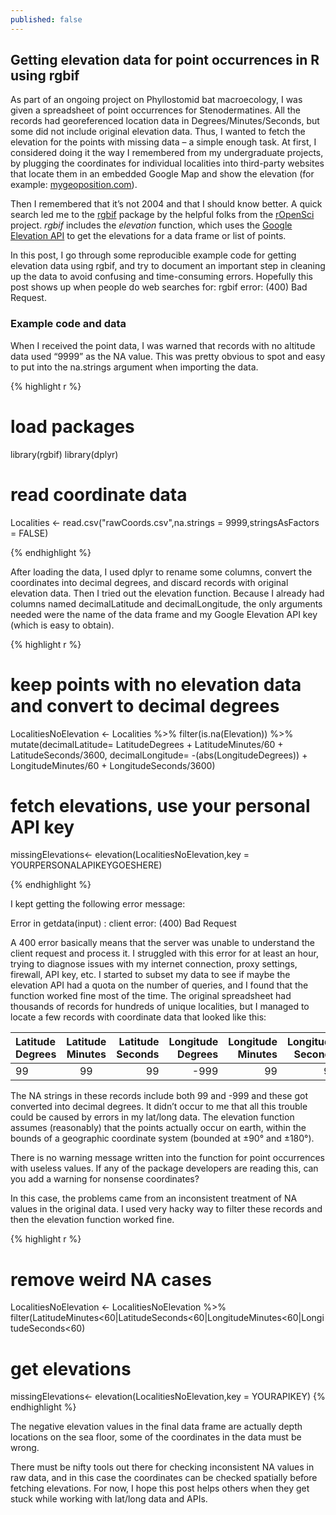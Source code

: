 ```yaml
---
published: false
---
```




## Getting elevation data for point occurrences in R using rgbif

As part of an ongoing project on Phyllostomid bat macroecology, I was given a spreadsheet of point occurrences for Stenodermatines. All the records had georeferenced location data in Degrees/Minutes/Seconds, but some did not include original elevation data.  Thus, I wanted to fetch the elevation for the points with missing data – a simple enough task.  At first, I considered doing it the way I remembered from my undergraduate projects, by plugging the coordinates for individual localities into third-party websites that locate them in an embedded Google Map and show the elevation (for example: [mygeoposition.com](http://mygeoposition.com/)).

Then I remembered that it’s not 2004 and that I should know better. A quick search led me to the [rgbif](https://cran.r-project.org/web/packages/rgbif/index.html) package by the helpful folks from the [rOpenSci](https://ropensci.org/) project. _rgbif_ includes the _elevation_ function, which uses the [Google Elevation API](https://developers.google.com/maps/documentation/elevation/intro) to get the elevations for a data frame or list of points. 

In this post, I go through some reproducible example code for getting elevation data using rgbif, and try to document an important step in cleaning up the data to avoid confusing and time-consuming errors. Hopefully this post shows up when people do web searches for: rgbif error: (400) Bad Request. 

### Example code and data

When I received the point data, I was warned that records with no altitude data used “9999” as the NA value. This was pretty obvious to spot and easy to put into the na.strings argument when importing the data.

{% highlight r %}
# load packages
library(rgbif)
library(dplyr)

# read coordinate data
Localities <- read.csv("rawCoords.csv",na.strings = 9999,stringsAsFactors = FALSE)

{% endhighlight %}

After loading the data, I used dplyr to rename some columns, convert the coordinates into decimal degrees, and discard records with original elevation data. Then I tried out the elevation function. Because I already had columns named decimalLatitude and decimalLongitude, the only arguments needed were the name of the data frame and my Google Elevation API key (which is easy to obtain).


{% highlight r %}
# keep points with no elevation data and convert to decimal degrees
LocalitiesNoElevation <-   Localities %>%  filter(is.na(Elevation)) %>% 
  mutate(decimalLatitude= LatitudeDegrees + LatitudeMinutes/60 + LatitudeSeconds/3600,
         decimalLongitude= -(abs(LongitudeDegrees)) + LongitudeMinutes/60 + LongitudeSeconds/3600)


# fetch elevations, use your personal API key
missingElevations<- elevation(LocalitiesNoElevation,key = YOURPERSONALAPIKEYGOESHERE)

{% endhighlight %}

I kept getting the following error message: 
 
Error in getdata(input) : client error: (400) Bad Request

A 400 error basically means that the server was unable to understand the client request and process it. I struggled with this error for at least an hour, trying to diagnose issues with my internet connection, proxy settings, firewall, API key, etc. I started to subset my data to see if maybe the elevation API had a quota on the number of queries, and I found that the function worked fine most of the time. The original spreadsheet had thousands of records for hundreds of unique localities, but I managed to locate a few records with coordinate data that looked like this:

|Latitude Degrees|Latitude Minutes|Latitude Seconds|Longitude Degrees|Longitude Minutes|Longitude Seconds| 
|:--------|:-------:|--------:|--------:|--------:|--------:|
|99|99|99| -999| 99| 99|    


The NA strings in these records include both 99 and -999 and these got converted into decimal degrees. It didn’t occur to me that all this trouble could be caused by errors in my lat/long data. The elevation function assumes (reasonably) that the points actually occur on earth, within the bounds of a geographic coordinate system (bounded at ±90° and ±180°). 

There is no warning message written into the function for point occurrences with useless values. If any of the package developers are reading this, can you add a warning for nonsense coordinates?

In this case, the problems came from an inconsistent treatment of NA values in the original data. I used very hacky way to filter these records and then the elevation function worked fine.

{% highlight r %}
# remove weird NA cases
LocalitiesNoElevation <- LocalitiesNoElevation %>%  filter(LatitudeMinutes<60|LatitudeSeconds<60|LongitudeMinutes<60|LongitudeSeconds<60) 
# get elevations
missingElevations<- elevation(LocalitiesNoElevation,key = YOURAPIKEY)
{% endhighlight %}

The negative elevation values in the final data frame are actually depth locations on the sea floor, some of the coordinates in the data must be wrong.

There must be nifty tools out there for checking inconsistent NA values in raw data, and in this case the coordinates can be checked spatially before fetching elevations.  For now, I hope this post helps others when they get stuck while working with lat/long data and APIs.

